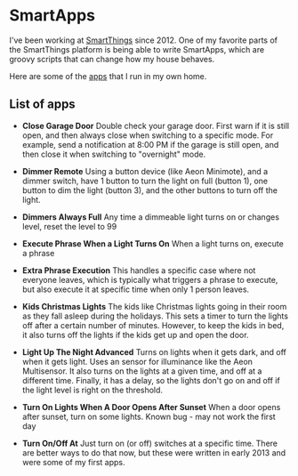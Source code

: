 SmartApps
=========

I've been working at [SmartThings](http://www.smartthings.com) since 2012. One of my favorite parts of the SmartThings platform is being able to write SmartApps, which are groovy scripts that can change how my house behaves.

Here are some of the [apps](apps/) that I run in my own home.

## List of apps
* **Close Garage Door**
Double check your garage door. First warn if it is still open, and then always close when switching to a specific mode. For example, send a notification at 8:00 PM if the garage is still open, and then close it when switching to "overnight" mode.

* **Dimmer Remote**
Using a button device (like Aeon Minimote), and a dimmer switch, have 1 button to turn the light on full (button 1), one button to dim the light (button 3), and the other buttons to turn off the light.

* **Dimmers Always Full**
Any time a dimmeable light turns on or changes level, reset the level to 99

* **Execute Phrase When a Light Turns On**
When a light turns on, execute a phrase

* **Extra Phrase Execution**
This handles a specific case where not everyone leaves, which is typically what triggers a phrase to
execute, but also execute it at specific time when only 1 person leaves.

* **Kids Christmas Lights**
The kids like Christmas lights going in their room as they fall asleep during the holidays. This sets a timer to turn the lights off after a certain number of minutes. However, to keep the kids in bed, it also turns off the lights if the kids get up and open the door.

* **Light Up The Night Advanced**
Turns on lights when it gets dark, and off when it gets light. Uses an sensor for illuminance like the Aeon Multisensor. It also turns on the lights at a given time, and off at a different time. Finally, it has a delay, so the lights don't go on and off if the light level is right on the threshold.

* **Turn On Lights When A Door Opens After Sunset**
When a door opens after sunset, turn on some lights. Known bug - may not work the first day

* **Turn On/Off At**
Just turn on (or off) switches at a specific time. There are better ways to do that now, but these were written in early 2013 and were some of my first apps.
